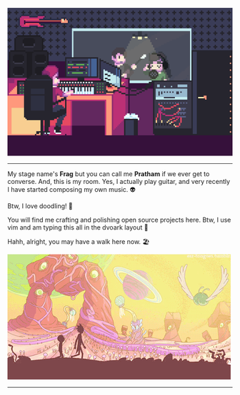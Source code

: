 ![Let me cook](./pinterest.gif)

---

My stage name's **Frag** but you can call me **Pratham** if we ever get to converse. And, this is my room. Yes, I actually play guitar, and very recently I have started composing my own music. 👽

Btw, I love doodling! 🎈

You will find me crafting and polishing open source projects here. Btw, I use vim and am typing this all in the dvoark layout 🐊

Hahh, alright, you may have a walk here now. 🏖️

![Walk walk](./_.gif)

---
